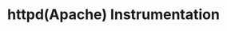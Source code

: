 ---
title: httpd(Apache) Instrumentation
registryType: instrumentation
isThirdParty: true
language: c++
tags:
  - c++
  - instrumentation
repo: https://github.com/open-telemetry/opentelemetry-cpp-contrib/tree/main/instrumentation/httpd
license: Apache 2.0
description: httpd (Apache) OpenTelemetry module to add OpenTelemetry distributed tracing support to httpd.
authors: OpenTelemetry Authors
otVersion: latest
---